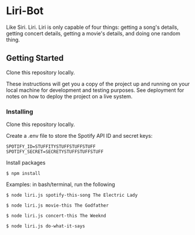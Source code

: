 # Liri-Bot

Like Siri. Liri. Liri is only capable of four things: getting a song's details, getting concert details, getting a movie's details, and doing one random thing.

## Getting Started

Clone this repository locally. 

These instructions will get you a copy of the project up and running on your local machine for development and testing purposes. See deployment for notes on how to deploy the project on a live system.


### Installing

Clone this repository locally.

Create a .env file to store the Spotify API ID and secret keys:


```
SPOTIFY_ID=STUFFITYSTUFFSTUFFSTUFF
SPOTIFY_SECRET=SECRETYSTUFFSTUFFSTUFF
```

Install packages

```
$ npm install
```

Examples: in bash/terminal, run the following

```
$ node liri.js spotify-this-song The Electric Lady
```

```
$ node liri.js movie-this The Godfather
```

```
$ node liri.js concert-this The Weeknd
```

```
$ node liri.js do-what-it-says
```

